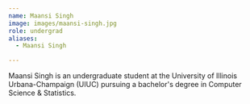 ```yaml
---
name: Maansi Singh
image: images/maansi-singh.jpg
role: undergrad
aliases:
  - Maansi Singh

---
```


Maansi Singh is an undergraduate student at the University of Illinois Urbana-Champaign (UIUC) pursuing a bachelor's degree in Computer Science & Statistics.